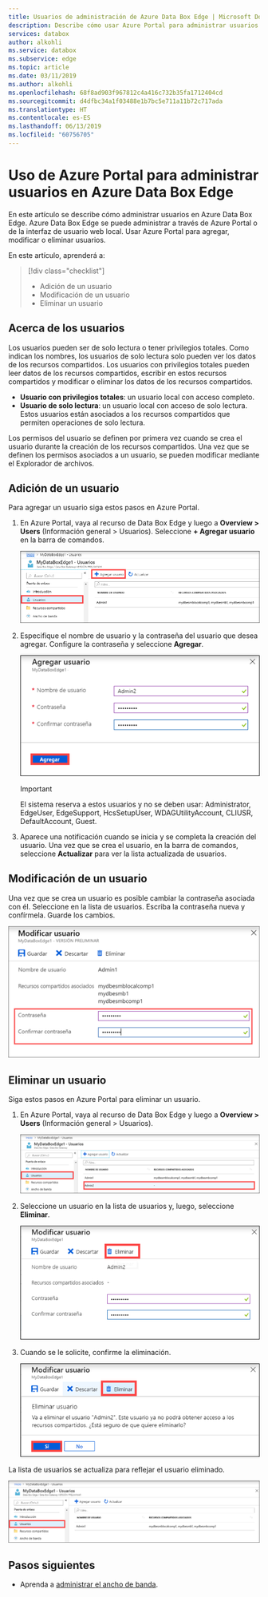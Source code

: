 ```yaml
---
title: Usuarios de administración de Azure Data Box Edge | Microsoft Docs
description: Describe cómo usar Azure Portal para administrar usuarios en Azure Data Box Edge.
services: databox
author: alkohli
ms.service: databox
ms.subservice: edge
ms.topic: article
ms.date: 03/11/2019
ms.author: alkohli
ms.openlocfilehash: 68f8ad903f967812c4a416c732b35fa1712404cd
ms.sourcegitcommit: d4dfbc34a1f03488e1b7bc5e711a11b72c717ada
ms.translationtype: HT
ms.contentlocale: es-ES
ms.lasthandoff: 06/13/2019
ms.locfileid: "60756705"
---
```

# <a name="use-the-azure-portal-to-manage-users-on-your-azure-data-box-edge"></a>Uso de Azure Portal para administrar usuarios en Azure Data Box Edge

En este artículo se describe cómo administrar usuarios en Azure Data Box Edge. Azure Data Box Edge se puede administrar a través de Azure Portal o de la interfaz de usuario web local. Usar Azure Portal para agregar, modificar o eliminar usuarios.

En este artículo, aprenderá a:

> [!div class="checklist"]
> * Adición de un usuario
> * Modificación de un usuario
> * Eliminar un usuario

## <a name="about-users"></a>Acerca de los usuarios

Los usuarios pueden ser de solo lectura o tener privilegios totales. Como indican los nombres, los usuarios de solo lectura solo pueden ver los datos de los recursos compartidos. Los usuarios con privilegios totales pueden leer datos de los recursos compartidos, escribir en estos recursos compartidos y modificar o eliminar los datos de los recursos compartidos.

 - **Usuario con privilegios totales**: un usuario local con acceso completo.
 - **Usuario de solo lectura**: un usuario local con acceso de solo lectura. Estos usuarios están asociados a los recursos compartidos que permiten operaciones de solo lectura.

Los permisos del usuario se definen por primera vez cuando se crea el usuario durante la creación de los recursos compartidos. Una vez que se definen los permisos asociados a un usuario, se pueden modificar mediante el Explorador de archivos. 


## <a name="add-a-user"></a>Adición de un usuario

Para agregar un usuario siga estos pasos en Azure Portal.

1. En Azure Portal, vaya al recurso de Data Box Edge y luego a **Overview > Users** (Información general > Usuarios). Seleccione **+ Agregar usuario** en la barra de comandos.

    ![Seleccionar Agregar usuario](media/data-box-edge-manage-users/add-user-1.png)

2. Especifique el nombre de usuario y la contraseña del usuario que desea agregar. Configure la contraseña y seleccione **Agregar**.

    ![Especificación de nombre de usuario y contraseña](media/data-box-edge-manage-users/add-user-2.png)

    > [!IMPORTANT] 
    > El sistema reserva a estos usuarios y no se deben usar: Administrator, EdgeUser, EdgeSupport, HcsSetupUser, WDAGUtilityAccount, CLIUSR, DefaultAccount, Guest.  

3. Aparece una notificación cuando se inicia y se completa la creación del usuario. Una vez que se crea el usuario, en la barra de comandos, seleccione **Actualizar** para ver la lista actualizada de usuarios.


## <a name="modify-user"></a>Modificación de un usuario

Una vez que se crea un usuario es posible cambiar la contraseña asociada con él. Seleccione en la lista de usuarios. Escriba la contraseña nueva y confírmela. Guarde los cambios.
 
![Modificación de un usuario](media/data-box-edge-manage-users/modify-user-1.png)


## <a name="delete-a-user"></a>Eliminar un usuario

Siga estos pasos en Azure Portal para eliminar un usuario.


1. En Azure Portal, vaya al recurso de Data Box Edge y luego a **Overview > Users** (Información general > Usuarios).

    ![Seleccionar el usuario que se va a eliminar](media/data-box-edge-manage-users/delete-user-1.png)

2. Seleccione un usuario en la lista de usuarios y, luego, seleccione **Eliminar**.  

   ![Seleccionar Eliminar](media/data-box-edge-manage-users/delete-user-2.png)

3. Cuando se le solicite, confirme la eliminación. 

   ![Confirmar eliminación](media/data-box-edge-manage-users/delete-user-3.png)

La lista de usuarios se actualiza para reflejar el usuario eliminado.

![Lista de usuarios actualizada](media/data-box-edge-manage-users/delete-user-4.png)


## <a name="next-steps"></a>Pasos siguientes

- Aprenda a [administrar el ancho de banda](data-box-edge-manage-bandwidth-schedules.md).
